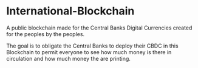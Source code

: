 # International-Blockchain

A public blockchain made for the Central Banks Digital Currencies created for the peoples by the peoples.

The goal is to obligate the Central Banks to deploy their CBDC in this Blockchain to permit everyone to see how much money is there in circulation and how much money the are printing.
